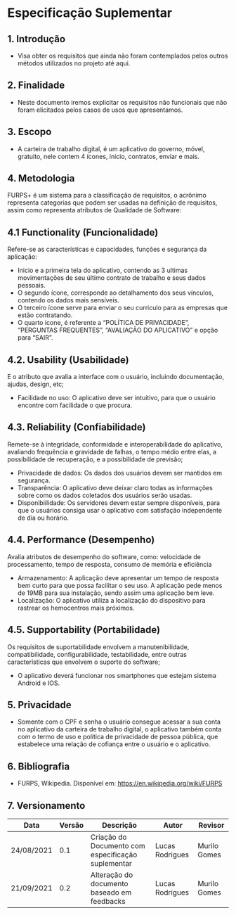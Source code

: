 # Especificação Suplementar

## 1. Introdução

* Visa obter os requisitos que ainda não foram contemplados pelos outros métodos utilizados no projeto até aqui.

## 2. Finalidade

* Neste documento iremos explicitar os requisitos não funcionais que não foram elicitados pelos casos de usos que apresentamos.

## 3. Escopo

* A carteira de trabalho digital, é um aplicativo do governo, móvel, gratuito,  nele contem 4 ícones, inicio, contratos, enviar e mais.

## 4. Metodologia

FURPS+ é um sistema para a classificação de requisitos, o acrônimo representa categorias que podem ser usadas na definição de requisitos, assim como representa atributos de Qualidade de Software:

## 4.1 Functionality (Funcionalidade)

Refere-se as características e capacidades, funções e segurança da aplicação: 

* Inicio e a primeira tela do aplicativo, contendo as 3 ultimas movimentações de seu
último contrato de trabalho e seus dados pessoais.
* O segundo ícone, corresponde ao detalhamento dos seus vínculos, contendo os dados mais
sensíveis.
* O terceiro ícone serve para enviar o seu curriculo para as empresas que estão contratando. 
* O quarto icone, é referente a “POLÍTICA DE PRIVACIDADE”, “PERGUNTAS FREQUENTES”,
“AVALIAÇÃO DO APLICATIVO” e opção para “SAIR”.

## 4.2. Usability (Usabilidade)

E o atributo que avalia a interface com o usuário, incluindo documentação, ajudas, design, etc;

* Facilidade no uso: O aplicativo deve ser intuitivo, para que o usuário encontre com facilidade o que procura.

## 4.3. Reliability (Confiabilidade)

Remete-se à integridade, conformidade e interoperabilidade do aplicativo, avaliando frequência e gravidade de falhas, o tempo médio entre elas, a possibilidade de recuperação, e a possibilidade de previsão;

* Privacidade de dados: Os dados dos usuários devem ser mantidos em segurança.
* Transparência: O aplicativo deve deixar claro todas as informações sobre como os dados coletados dos usuários serão usadas.
* Disponibiilidade: Os servidores devem estar sempre disponíveis, para que o usuários consiga usar o aplicativo com satisfação independente de dia ou horário.

## 4.4. Performance (Desempenho)

Avalia atributos de desempenho do software, como: velocidade de processamento, tempo de resposta, consumo de memória e eficiência

* Armazenamento: A aplicação deve apresentar um tempo de resposta bem curto para que possa facilitar o seu uso. A aplicação pede menos de 19MB para sua instalação, sendo assim uma aplicação bem leve.
* Localização: O aplicativo utiliza a localização do dispositivo para rastrear os hemocentros mais próximos.

## 4.5. Supportability (Portabilidade)

Os requisitos de suportabilidade envolvem a manutenibilidade, compatibilidade, configurabilidade, testabilidade, entre outras características que envolvem o suporte do software;

* O aplicativo deverá funcionar nos smartphones que estejam sistema Android e IOS.

## 5. Privacidade

* Somente com o CPF e senha o usuário consegue acessar a sua conta no aplicativo da carteira de trabalho digital, o aplicativo também conta com o termo de uso e política de privacidade de pessoa pública, que estabelece uma relação de cofiança entre o usuário e o aplicativo. 

## 6. Bibliografia

* FURPS, Wikipedia. Disponível em: https://en.wikipedia.org/wiki/FURPS 

## 7. Versionamento

| Data       | Versão | Descrição            |         Autor           | Revisor |
|------------|-----|-------------------------|-------------------------|---------|
| 24/08/2021 | 0.1 | Criação do Documento com especificação suplementar | Lucas Rodrigues | Murilo Gomes |
| 21/09/2021 | 0.2 | Alteração do documento baseado em feedbacks | Lucas Rodrigues | Murilo Gomes | 


